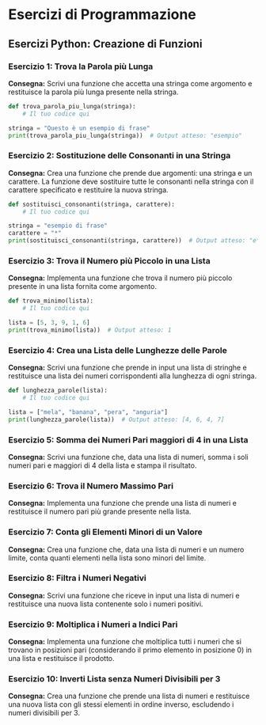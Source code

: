 
# Esercizi di Programmazione

## Esercizi Python: Creazione di Funzioni

### Esercizio 1: Trova la Parola più Lunga
**Consegna:** Scrivi una funzione che accetta una stringa come argomento e restituisce la parola più lunga presente nella stringa.

```python
def trova_parola_piu_lunga(stringa):
    # Il tuo codice qui

stringa = "Questo è un esempio di frase"
print(trova_parola_piu_lunga(stringa))  # Output atteso: "esempio"
```

### Esercizio 2: Sostituzione delle Consonanti in una Stringa
**Consegna:** Crea una funzione che prende due argomenti: una stringa e un carattere. La funzione deve sostituire tutte le consonanti nella stringa con il carattere specificato e restituire la nuova stringa.

```python
def sostituisci_consonanti(stringa, carattere):
    # Il tuo codice qui

stringa = "esempio di frase"
carattere = "*"
print(sostituisci_consonanti(stringa, carattere))  # Output atteso: "e*e**io *i *a*e"
```

### Esercizio 3: Trova il Numero più Piccolo in una Lista
**Consegna:** Implementa una funzione che trova il numero più piccolo presente in una lista fornita come argomento.

```python
def trova_minimo(lista):
    # Il tuo codice qui

lista = [5, 3, 9, 1, 6]
print(trova_minimo(lista))  # Output atteso: 1
```

### Esercizio 4: Crea una Lista delle Lunghezze delle Parole
**Consegna:** Scrivi una funzione che prende in input una lista di stringhe e restituisce una lista dei numeri corrispondenti alla lunghezza di ogni stringa.

```python
def lunghezza_parole(lista):
    # Il tuo codice qui

lista = ["mela", "banana", "pera", "anguria"]
print(lunghezza_parole(lista))  # Output atteso: [4, 6, 4, 7]
```

### Esercizio 5: Somma dei Numeri Pari maggiori di 4 in una Lista
**Consegna:** Scrivi una funzione che, data una lista di numeri, somma i soli numeri pari e maggiori di 4 della lista e stampa il risultato.

### Esercizio 6: Trova il Numero Massimo Pari
**Consegna:** Implementa una funzione che prende una lista di numeri e restituisce il numero pari più grande presente nella lista.

### Esercizio 7: Conta gli Elementi Minori di un Valore
**Consegna:** Crea una funzione che, data una lista di numeri e un numero limite, conta quanti elementi nella lista sono minori del limite.

### Esercizio 8: Filtra i Numeri Negativi
**Consegna:** Scrivi una funzione che riceve in input una lista di numeri e restituisce una nuova lista contenente solo i numeri positivi.

### Esercizio 9: Moltiplica i Numeri a Indici Pari
**Consegna:** Implementa una funzione che moltiplica tutti i numeri che si trovano in posizioni pari (considerando il primo elemento in posizione 0) in una lista e restituisce il prodotto.

### Esercizio 10: Inverti Lista senza Numeri Divisibili per 3
**Consegna:** Crea una funzione che prende una lista di numeri e restituisce una nuova lista con gli stessi elementi in ordine inverso, escludendo i numeri divisibili per 3.
